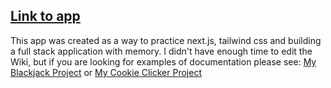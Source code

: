 ## [Link to app](https://notes-app-six-woad.vercel.app/)

This app was created as a way to practice next.js, tailwind css and building a full stack application with memory. I didn't have enough time to edit the Wiki, but if you are looking for examples of documentation please see:
[My Blackjack Project](https://github.com/abearz8/blackjack)
or 
[My Cookie Clicker Project](https://github.com/abearz8/cookie-clicker)
